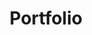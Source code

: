 ---
title: "Portfolio"
layout: collection
permalink: /portfolio/
collection: portfolio
entries_layout: grid
classes: wide
sort_by: date
sort_order : reverse
author_profile: true
sidebar_main: true
---